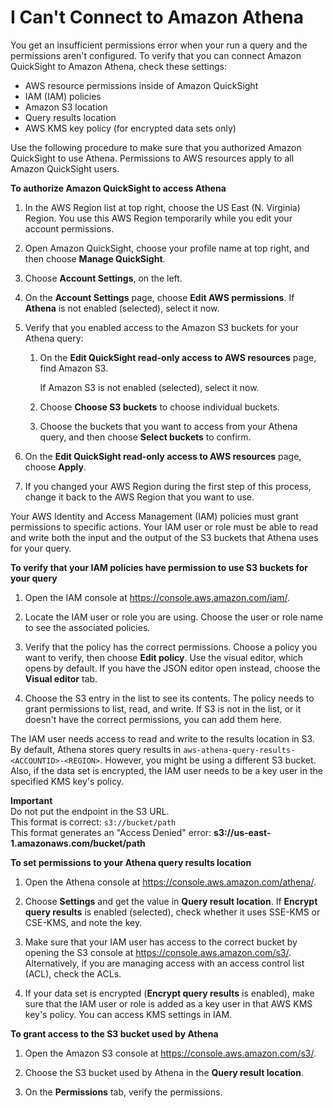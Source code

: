 # I Can't Connect to Amazon Athena<a name="troubleshoot-connect-athena"></a>

You get an insufficient permissions error when your run a query and the permissions aren't configured\. To verify that you can connect Amazon QuickSight to Amazon Athena, check these settings: 
+ AWS resource permissions inside of Amazon QuickSight
+ IAM \(IAM\) policies
+ Amazon S3 location
+ Query results location
+ AWS KMS key policy \(for encrypted data sets only\)

Use the following procedure to make sure that you authorized Amazon QuickSight to use Athena\. Permissions to AWS resources apply to all Amazon QuickSight users\.

**To authorize Amazon QuickSight to access Athena**

1. In the AWS Region list at top right, choose the US East \(N\. Virginia\) Region\. You use this AWS Region temporarily while you edit your account permissions\. 

1. Open Amazon QuickSight, choose your profile name at top right, and then choose **Manage QuickSight**\. 

1. Choose **Account Settings**, on the left\. 

1. On the **Account Settings** page, choose **Edit AWS permissions**\. If **Athena** is not enabled \(selected\), select it now\. 

1. Verify that you enabled access to the Amazon S3 buckets for your Athena query:

   1. On the **Edit QuickSight read\-only access to AWS resources** page, find Amazon S3\. 

      If Amazon S3 is not enabled \(selected\), select it now\. 

   1. Choose **Choose S3 buckets** to choose individual buckets\.

   1. Choose the buckets that you want to access from your Athena query, and then choose **Select buckets** to confirm\.

1. On the **Edit QuickSight read\-only access to AWS resources** page, choose **Apply**\. 

1. If you changed your AWS Region during the first step of this process, change it back to the AWS Region that you want to use\.

Your AWS Identity and Access Management \(IAM\) policies must grant permissions to specific actions\. Your IAM user or role must be able to read and write both the input and the output of the S3 buckets that Athena uses for your query\.

**To verify that your IAM policies have permission to use S3 buckets for your query**

1. Open the IAM console at [https://console\.aws\.amazon\.com/iam/](https://console.aws.amazon.com/iam/)\.

1. Locate the IAM user or role you are using\. Choose the user or role name to see the associated policies\.

1. Verify that the policy has the correct permissions\. Choose a policy you want to verify, then choose **Edit policy**\. Use the visual editor, which opens by default\. If you have the JSON editor open instead, choose the **Visual editor** tab\. 

1. Choose the S3 entry in the list to see its contents\. The policy needs to grant permissions to list, read, and write\. If S3 is not in the list, or it doesn't have the correct permissions, you can add them here\.

The IAM user needs access to read and write to the results location in S3\. By default, Athena stores query results in `aws-athena-query-results-<ACCOUNTID>-<REGION>`\. However, you might be using a different S3 bucket\. Also, if the data set is encrypted, the IAM user needs to be a key user in the specified KMS key's policy\.

**Important**  
Do not put the endpoint in the S3 URL\.   
This format is correct: `s3://bucket/path`  
This format generates an "Access Denied" error: **s3://us\-east\-1\.amazonaws\.com/bucket/path**

**To set permissions to your Athena query results location**

1. Open the Athena console at [https://console\.aws\.amazon\.com/athena/](https://console.aws.amazon.com/athena/home)\.

1. Choose **Settings** and get the value in **Query result location**\. If **Encrypt query results** is enabled \(selected\), check whether it uses SSE\-KMS or CSE\-KMS, and note the key\. 

1. Make sure that your IAM user has access to the correct bucket by opening the S3 console at [https://console\.aws\.amazon\.com/s3/](https://console.aws.amazon.com/s3/)\. Alternatively, if you are managing access with an access control list \(ACL\), check the ACLs\. 

1. If your data set is encrypted \(**Encrypt query results** is enabled\), make sure that the IAM user or role is added as a key user in that AWS KMS key's policy\. You can access KMS settings in IAM\.

**To grant access to the S3 bucket used by Athena**

1. Open the Amazon S3 console at [https://console\.aws\.amazon\.com/s3/](https://console.aws.amazon.com/s3/)\.

1. Choose the S3 bucket used by Athena in the **Query result location**\. 

1. On the **Permissions** tab, verify the permissions\.